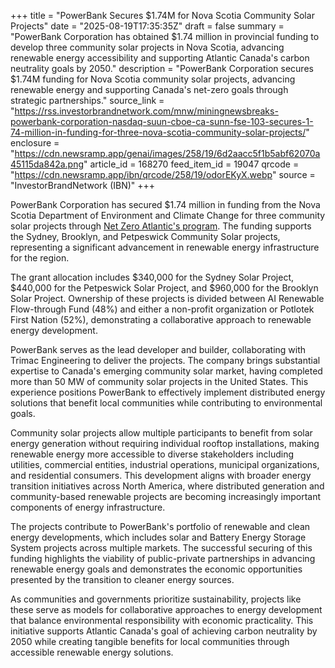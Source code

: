 +++
title = "PowerBank Secures $1.74M for Nova Scotia Community Solar Projects"
date = "2025-08-19T17:35:35Z"
draft = false
summary = "PowerBank Corporation has obtained $1.74 million in provincial funding to develop three community solar projects in Nova Scotia, advancing renewable energy accessibility and supporting Atlantic Canada's carbon neutrality goals by 2050."
description = "PowerBank Corporation secures $1.74M funding for Nova Scotia community solar projects, advancing renewable energy and supporting Canada's net-zero goals through strategic partnerships."
source_link = "https://rss.investorbrandnetwork.com/mnw/miningnewsbreaks-powerbank-corporation-nasdaq-suun-cboe-ca-sunn-fse-103-secures-1-74-million-in-funding-for-three-nova-scotia-community-solar-projects/"
enclosure = "https://cdn.newsramp.app/genai/images/258/19/6d2aacc5f1b5abf62070a45115da842a.png"
article_id = 168270
feed_item_id = 19047
qrcode = "https://cdn.newsramp.app/ibn/qrcode/258/19/odorEKyX.webp"
source = "InvestorBrandNetwork (IBN)"
+++

<p>PowerBank Corporation has secured $1.74 million in funding from the Nova Scotia Department of Environment and Climate Change for three community solar projects through <a href="https://netzeroatlantic.ca" rel="nofollow" target="_blank">Net Zero Atlantic's program</a>. The funding supports the Sydney, Brooklyn, and Petpeswick Community Solar projects, representing a significant advancement in renewable energy infrastructure for the region.</p><p>The grant allocation includes $340,000 for the Sydney Solar Project, $440,000 for the Petpeswick Solar Project, and $960,000 for the Brooklyn Solar Project. Ownership of these projects is divided between AI Renewable Flow-through Fund (48%) and either a non-profit organization or Potlotek First Nation (52%), demonstrating a collaborative approach to renewable energy development.</p><p>PowerBank serves as the lead developer and builder, collaborating with Trimac Engineering to deliver the projects. The company brings substantial expertise to Canada's emerging community solar market, having completed more than 50 MW of community solar projects in the United States. This experience positions PowerBank to effectively implement distributed energy solutions that benefit local communities while contributing to environmental goals.</p><p>Community solar projects allow multiple participants to benefit from solar energy generation without requiring individual rooftop installations, making renewable energy more accessible to diverse stakeholders including utilities, commercial entities, industrial operations, municipal organizations, and residential consumers. This development aligns with broader energy transition initiatives across North America, where distributed generation and community-based renewable projects are becoming increasingly important components of energy infrastructure.</p><p>The projects contribute to PowerBank's portfolio of renewable and clean energy developments, which includes solar and Battery Energy Storage System projects across multiple markets. The successful securing of this funding highlights the viability of public-private partnerships in advancing renewable energy goals and demonstrates the economic opportunities presented by the transition to cleaner energy sources.</p><p>As communities and governments prioritize sustainability, projects like these serve as models for collaborative approaches to energy development that balance environmental responsibility with economic practicality. This initiative supports Atlantic Canada's goal of achieving carbon neutrality by 2050 while creating tangible benefits for local communities through accessible renewable energy solutions.</p>